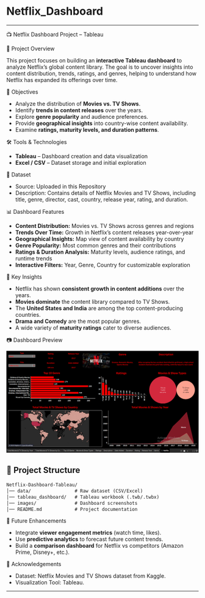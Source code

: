 # Netflix_Dashboard
---

📺 Netflix Dashboard Project – Tableau

📌 Project Overview

This project focuses on building an **interactive Tableau dashboard** to analyze Netflix’s global content library. The goal is to uncover insights into content distribution, trends, ratings, and genres, helping to understand how Netflix has expanded its offerings over time.

🎯 Objectives

* Analyze the distribution of **Movies vs. TV Shows**.
* Identify **trends in content releases** over the years.
* Explore **genre popularity** and audience preferences.
* Provide **geographical insights** into country-wise content availability.
* Examine **ratings, maturity levels, and duration patterns**.

🛠️ Tools & Technologies

* **Tableau** – Dashboard creation and data visualization
* **Excel / CSV** – Dataset storage and initial exploration
  
📂 Dataset

* Source: Uploaded in this Repository
* Description: Contains details of Netflix Movies and TV Shows, including title, genre, director, cast, country, release year, rating, and duration.

📊 Dashboard Features

* **Content Distribution:** Movies vs. TV Shows across genres and regions
* **Trends Over Time:** Growth in Netflix’s content releases year-over-year
* **Geographical Insights:** Map view of content availability by country
* **Genre Popularity:** Most common genres and their contributions
* **Ratings & Duration Analysis:** Maturity levels, audience ratings, and runtime trends
* **Interactive Filters:** Year, Genre, Country for customizable exploration

🚀 Key Insights

* Netflix has shown **consistent growth in content additions** over the years.
* **Movies dominate** the content library compared to TV Shows.
* The **United States and India** are among the top content-producing countries.
* **Drama and Comedy** are the most popular genres.
* A wide variety of **maturity ratings** cater to diverse audiences.

📷 Dashboard Preview

<img src="/Netflix_Dashboard.png" alt="Netflix_Dashboard"/>

## 📁 Project Structure

```
Netflix-Dashboard-Tableau/
│── data/                # Raw dataset (CSV/Excel)
│── tableau_dashboard/   # Tableau workbook (.twb/.twbx)
│── images/              # Dashboard screenshots
│── README.md            # Project documentation
```

🔮 Future Enhancements

* Integrate **viewer engagement metrics** (watch time, likes).
* Use **predictive analytics** to forecast future content trends.
* Build a **comparison dashboard** for Netflix vs competitors (Amazon Prime, Disney+, etc.).

🙌 Acknowledgements

* Dataset: Netflix Movies and TV Shows dataset from Kaggle.
* Visualization Tool: Tableau.
---
